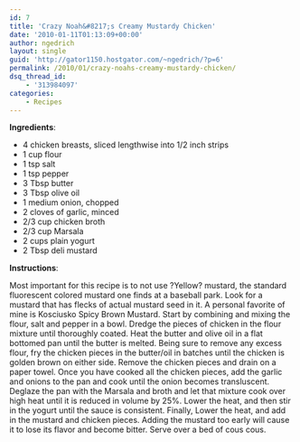 ```yaml
---
id: 7
title: 'Crazy Noah&#8217;s Creamy Mustardy Chicken'
date: '2010-01-11T01:13:09+00:00'
author: ngedrich
layout: single
guid: 'http://gator1150.hostgator.com/~ngedrich/?p=6'
permalink: /2010/01/crazy-noahs-creamy-mustardy-chicken/
dsq_thread_id:
    - '313984097'
categories:
    - Recipes
---
```


**Ingredients**: 
- 4 chicken breasts, sliced lengthwise into 1/2 inch strips 
- 1 cup flour 
- 1 tsp salt 
- 1 tsp pepper 
- 3 Tbsp butter 
- 3 Tbsp olive oil 
- 1 medium onion, chopped 
- 2 cloves of garlic, minced 
- 2/3 cup chicken broth 
- 2/3 cup Marsala 
- 2 cups plain yogurt 
- 2 Tbsp deli mustard 

**Instructions**: 

Most important for this recipe is to not use ?Yellow? mustard, the standard fluorescent colored mustard one finds at a baseball park. Look for a mustard that has flecks of actual mustard seed in it. A personal favorite of mine is Kosciusko Spicy Brown Mustard. Start by combining and mixing the flour, salt and pepper in a bowl. Dredge the pieces of chicken in the flour mixture until thoroughly coated. Heat the butter and olive oil in a flat bottomed pan until the butter is melted. Being sure to remove any excess flour, fry the chicken pieces in the butter/oil in batches until the chicken is golden brown on either side. Remove the chicken pieces and drain on a paper towel. Once you have cooked all the chicken pieces, add the garlic and onions to the pan and cook until the onion becomes transluscent. Deglaze the pan with the Marsala and broth and let that mixture cook over high heat until it is reduced in volume by 25%. Lower the heat, and then stir in the yogurt until the sauce is consistent. Finally, Lower the heat, and add in the mustard and chicken pieces. Adding the mustard too early will cause it to lose its flavor and become bitter. Serve over a bed of cous cous.